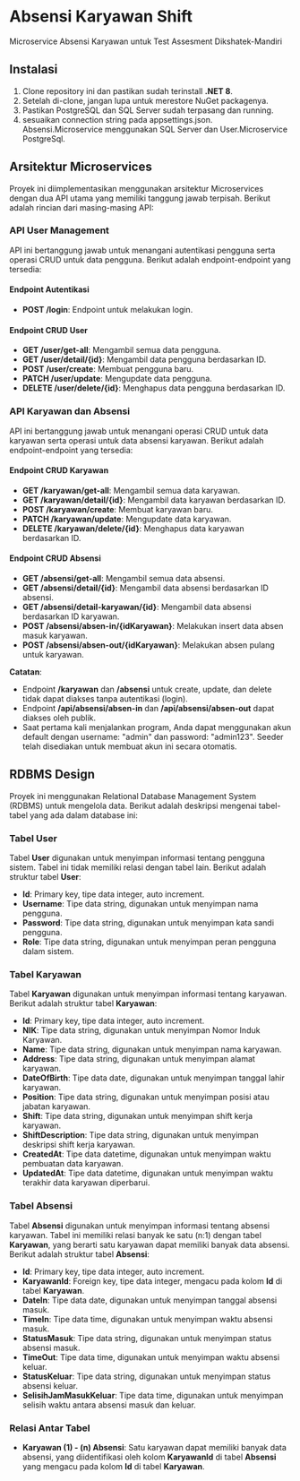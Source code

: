 # Absensi Karyawan Shift
Microservice Absensi Karyawan untuk Test Assesment Dikshatek-Mandiri

## Instalasi
1. Clone repository ini dan pastikan sudah terinstall **.NET 8**.
2. Setelah di-clone, jangan lupa untuk merestore NuGet packagenya.
3. Pastikan PostgreSQL dan SQL Server sudah terpasang dan running.
4. sesuaikan connection string pada appsettings.json. Absensi.Microservice menggunakan SQL Server dan User.Microservice PostgreSql.

## Arsitektur Microservices
Proyek ini diimplementasikan menggunakan arsitektur Microservices dengan dua API utama yang memiliki tanggung jawab terpisah. Berikut adalah rincian dari masing-masing API:

### API User Management
API ini bertanggung jawab untuk menangani autentikasi pengguna serta operasi CRUD untuk data pengguna. Berikut adalah endpoint-endpoint yang tersedia:

#### Endpoint Autentikasi
- **POST /login**: Endpoint untuk melakukan login.

#### Endpoint CRUD User
- **GET /user/get-all**: Mengambil semua data pengguna.
- **GET /user/detail/{id}**: Mengambil data pengguna berdasarkan ID.
- **POST /user/create**: Membuat pengguna baru.
- **PATCH /user/update**: Mengupdate data pengguna.
- **DELETE /user/delete/{id}**: Menghapus data pengguna berdasarkan ID.

### API Karyawan dan Absensi
API ini bertanggung jawab untuk menangani operasi CRUD untuk data karyawan serta operasi untuk data absensi karyawan. Berikut adalah endpoint-endpoint yang tersedia:

#### Endpoint CRUD Karyawan
- **GET /karyawan/get-all**: Mengambil semua data karyawan.
- **GET /karyawan/detail/{id}**: Mengambil data karyawan berdasarkan ID.
- **POST /karyawan/create**: Membuat karyawan baru.
- **PATCH /karyawan/update**: Mengupdate data karyawan.
- **DELETE /karyawan/delete/{id}**: Menghapus data karyawan berdasarkan ID.

#### Endpoint CRUD Absensi
- **GET /absensi/get-all**: Mengambil semua data absensi.
- **GET /absensi/detail/{id}**: Mengambil data absensi berdasarkan ID absensi.
- **GET /absensi/detail-karyawan/{id}**: Mengambil data absensi berdasarkan ID karyawan.
- **POST /absensi/absen-in/{idKaryawan}**: Melakukan insert data absen masuk karyawan.
- **POST /absensi/absen-out/{idKaryawan}**: Melakukan absen pulang untuk karyawan.

**Catatan**:
- Endpoint **/karyawan** dan **/absensi** untuk create, update, dan delete tidak dapat diakses tanpa autentikasi (login).
- Endpoint **/api/absensi/absen-in** dan **/api/absensi/absen-out** dapat diakses oleh publik.
- Saat pertama kali menjalankan program, Anda dapat menggunakan akun default dengan username: "admin" dan password: "admin123". Seeder telah disediakan untuk membuat akun ini secara otomatis.

## RDBMS Design

Proyek ini menggunakan Relational Database Management System (RDBMS) untuk mengelola data. Berikut adalah deskripsi mengenai tabel-tabel yang ada dalam database ini:

### Tabel User
Tabel **User** digunakan untuk menyimpan informasi tentang pengguna sistem. Tabel ini tidak memiliki relasi dengan tabel lain. Berikut adalah struktur tabel **User**:
- **Id**: Primary key, tipe data integer, auto increment.
- **Username**: Tipe data string, digunakan untuk menyimpan nama pengguna.
- **Password**: Tipe data string, digunakan untuk menyimpan kata sandi pengguna.
- **Role**: Tipe data string, digunakan untuk menyimpan peran pengguna dalam sistem.

### Tabel Karyawan
Tabel **Karyawan** digunakan untuk menyimpan informasi tentang karyawan. Berikut adalah struktur tabel **Karyawan**:
- **Id**: Primary key, tipe data integer, auto increment.
- **NIK**: Tipe data string, digunakan untuk menyimpan Nomor Induk Karyawan.
- **Name**: Tipe data string, digunakan untuk menyimpan nama karyawan.
- **Address**: Tipe data string, digunakan untuk menyimpan alamat karyawan.
- **DateOfBirth**: Tipe data date, digunakan untuk menyimpan tanggal lahir karyawan.
- **Position**: Tipe data string, digunakan untuk menyimpan posisi atau jabatan karyawan.
- **Shift**: Tipe data string, digunakan untuk menyimpan shift kerja karyawan.
- **ShiftDescription**: Tipe data string, digunakan untuk menyimpan deskripsi shift kerja karyawan.
- **CreatedAt**: Tipe data datetime, digunakan untuk menyimpan waktu pembuatan data karyawan.
- **UpdatedAt**: Tipe data datetime, digunakan untuk menyimpan waktu terakhir data karyawan diperbarui.

### Tabel Absensi
Tabel **Absensi** digunakan untuk menyimpan informasi tentang absensi karyawan. Tabel ini memiliki relasi banyak ke satu (n:1) dengan tabel **Karyawan**, yang berarti satu karyawan dapat memiliki banyak data absensi. Berikut adalah struktur tabel **Absensi**:
- **Id**: Primary key, tipe data integer, auto increment.
- **KaryawanId**: Foreign key, tipe data integer, mengacu pada kolom **Id** di tabel **Karyawan**.
- **DateIn**: Tipe data date, digunakan untuk menyimpan tanggal absensi masuk.
- **TimeIn**: Tipe data time, digunakan untuk menyimpan waktu absensi masuk.
- **StatusMasuk**: Tipe data string, digunakan untuk menyimpan status absensi masuk.
- **TimeOut**: Tipe data time, digunakan untuk menyimpan waktu absensi keluar.
- **StatusKeluar**: Tipe data string, digunakan untuk menyimpan status absensi keluar.
- **SelisihJamMasukKeluar**: Tipe data time, digunakan untuk menyimpan selisih waktu antara absensi masuk dan keluar.

### Relasi Antar Tabel
- **Karyawan (1) - (n) Absensi**: Satu karyawan dapat memiliki banyak data absensi, yang diidentifikasi oleh kolom **KaryawanId** di tabel **Absensi** yang mengacu pada kolom **Id** di tabel **Karyawan**.

